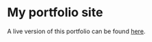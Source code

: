 # My portfolio site
A live version of this portfolio can be found [here](https://victoracechen.github.io/).
